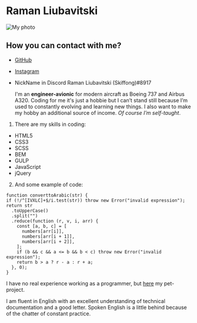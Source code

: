 # Raman Liubavitski

  ![My photo](https://i.postimg.cc/T3Sc0JpN/photo-2020-11-02-11-36-18.jpg)

## How you can contact with me?
  * [GitHub](https://github.com/Skiffong)
  * [Instagram](https://www.instagram.com/skiffon629)
  * NickName in Discord Raman Liubavitski (Skiffong)#8917

    I'm an **engineer-avionic** for modern aircraft as Boeing 737 and Airbus A320. 
Coding for me it's just a hobbie but I can’t stand still because I’m used to constantly evolving and learning new things.
I also want to make my hobby an additional source of income. 
*Of course I’m self-taught*.
1. There are my skills in coding: 
  * HTML5
  * CSS3
  * SCSS
  * BEM
  * GULP
  * JavaScript
  * jQuery

2. And some example of code: 
  ```
  function converttoArabic(str) {
  if (!/^[IVXLC]+$/i.test(str)) throw new Error("invalid expression");
  return str
    .toUpperCase()
    .split("")
    .reduce(function (r, v, i, arr) {
      const [a, b, c] = [
        numbers[arr[i]],
        numbers[arr[i + 1]],
        numbers[arr[i + 2]],
      ];
      if (b && c && a <= b && b < c) throw new Error("invalid expression");
      return b > a ? r - a : r + a;
    }, 0);
  }
  ```

I have no real experience working as a programmer, but [here](https://skiffong.github.io/Desire/) my pet-project.

I am fluent in English with an excellent understanding of technical documentation and a good letter. Spoken English is a little behind because of the chatter of constant practice. 